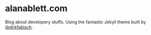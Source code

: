 # alanablett.com

Blog about developery stuffs. Using the fantastic Jekyll theme built by [@dirkfabisch](https://twitter.com/dirkfabisch).